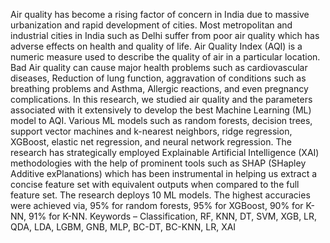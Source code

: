 Air quality has become a rising factor of concern in India due to massive urbanization and rapid development of cities. Most metropolitan and industrial cities in India such as Delhi suffer from poor air quality which has adverse effects on health and quality of life. Air Quality Index (AQI) is a numeric measure used to describe the quality of air in a particular location. Bad Air quality can cause major health problems such as cardiovascular diseases, Reduction of lung function, aggravation of conditions such as breathing problems and Asthma, Allergic reactions, and even pregnancy complications. 
In this research, we studied air quality and the parameters associated with it extensively to develop the best Machine Learning (ML) model to AQI. Various ML models such as random forests, decision trees, support vector machines and k-nearest neighbors, ridge regression, XGBoost, elastic net regression, and neural network regression. The research has strategically employed Explainable Artificial Intelligence (XAI) methodologies with the help of prominent tools such as SHAP (SHapley Additive exPlanations) which has been instrumental in helping us extract a concise feature set with equivalent outputs when compared to the full feature set. The research deploys 10 ML models. The highest accuracies were achieved via, 95% for random forests, 95% for XGBoost, 90% for K-NN, 91% for K-NN.
Keywords – Classification, RF, KNN, DT, SVM, XGB, LR, QDA, LDA, LGBM, GNB, MLP, BC-DT, BC-KNN, LR, XAI
